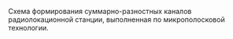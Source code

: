 Схема формирования суммарно-разностных каналов радиолокационной станции, выполненная по микрополосковой технологии.
